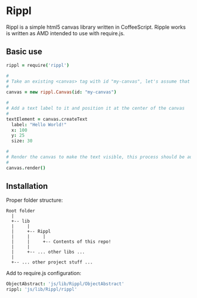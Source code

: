 # Rippl

Rippl is a simple html5 canvas library written in CoffeeScript. Ripple works is written as AMD intended to use with require.js.

## Basic use

```coffeescript
rippl = require('rippl')

#
# Take an existing <canvas> tag with id "my-canvas", let's assume that canvas has dimensions of 200x50
#
canvas = new rippl.Canvas(id: "my-canvas")

#
# Add a text label to it and position it at the center of the canvas
#
textElement = canvas.createText
  label: "Hello World!"
  x: 100
  y: 25
  size: 30

#
# Render the canvas to make the text visible, this process should be automated for animations, more on that later...
#
canvas.render()
```

## Installation

Proper folder structure:

```
Root folder
  |
  +-- lib
  |     |
  |     +-- Rippl
  |     |     |
  |     |     +-- Contents of this repo!
  |     |
  |     +-- ... other libs ...
  |
  +-- ... other project stuff ...
```

Add to require.js configuration:

```coffeescript
ObjectAbstract: 'js/lib/Rippl/ObjectAbstract'
rippl: 'js/lib/Rippl/rippl'
```